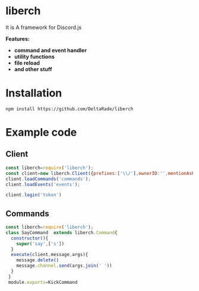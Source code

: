 # liberch
It is A framework for Discord.js

**Features:**
  * **command and event handler**
  * **utility functions**
  * **file reload**
  * **and other stuff**

# Installation 
`npm install https://github.com/DeltaRade/liberch`

# Example code

## Client
```javascript
const liberch=require('liberch');
const client=new liberch.Client({prefixes:['\\/'],ownerID:'',mentionAsPrefix:false});
client.loadCommands('commands');
client.loadEvents('events');

client.login('token') 
```
## Commands
```javascript
const liberch=require('liberch');
class SayCommand  extends liberch.Command{
  constructor(){
    super('say',['s'])
  }
  execute(client,message,args){
    message.delete()
    message.channel.send(args.join(' '))
  }
 }
 module.exports=KickCommand
 ```
